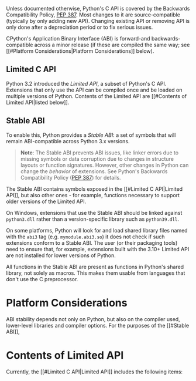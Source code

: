 Unless documented otherwise, Python's C API is covered by the Backwards Compatibility Policy, [PEP 387](https://peps.python.org/pep-0387). Most changes to it are source-compatible (typically by only adding new API). Changing existing API or removing API is only done after a depreciation period or to fix serious issues.

CPython's Application Binary Interface (ABI) is forward-and backwards-compatible across a minor release (if these are compiled the same way; see [[#Platform Considerations|Platform Considerations]] below).

## Limited C API
Python 3.2 introduced the *Limited API*, a subset of Python's C API. Extensions that only use the API can be compiled once and be loaded on multiple versions of Python. Contents of the Limited API are [[#Contents of Limited API|listed below]].
## Stable ABI
To enable this, Python provides a *Stable ABI*: a set of symbols that will remain ABI-compatible across Python 3.x versions.
> **Note**: The Stable ABI prevents ABI issues, like linker errors due to missing symbols or data corruption due to changes in structure layouts or function signatures. However, other changes in Python can change the *behavior* of extensions. See Python's Backwards Compatibility Policy ([PEP 387](https://peps.python.org/pep-0387)) for details.

The Stable ABI contains symbols exposed in the [[#Limited C API|Limited API]], but also other ones - for example, functions necessary to support older versions of the Limited API.

On Windows, extensions that use the Stable ABI should be linked against `python3.dll` rather than a version-specific library such as `python39.dll`.

On some platforms, Python will look for and load shared library files named with the `abi3` tag (e.g. `mymodule.abi3.so`) it does not check if such extensions conform to a Stable ABI. The user (or their packaging tools) need to ensure that, for example, extensions built with the 3.10+ Limited API are not installed for lower versions of Python.

All functions in the Stable ABI are present as functions in Python's shared library, not solely as macros. This makes them usable from languages that don't use the C preprocessor.
# Platform Considerations
ABI stability depends not only on Python, but also on the compiler used, lower-level libraries and compiler options. For the purposes of the [[#Stable ABI]],
# Contents of Limited API
Currently, the [[#Limited C API|Limited API]] includes the following items: